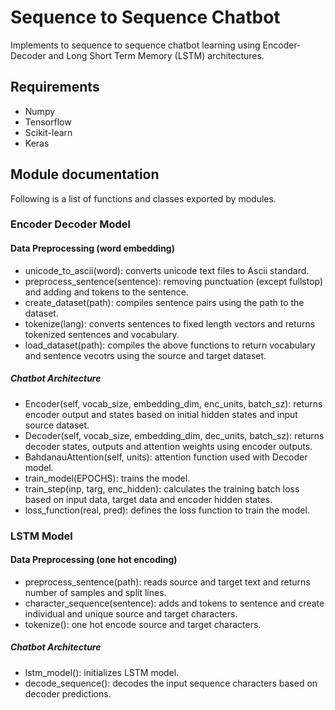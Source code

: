 # Sequence to Sequence Chatbot
Implements to sequence to sequence chatbot learning using Encoder-Decoder and Long Short Term Memory (LSTM) architectures.

## Requirements
- Numpy
- Tensorflow
- Scikit-learn
- Keras

## Module documentation
Following is a list of functions and classes exported by modules.

### Encoder Decoder Model
 #### Data Preprocessing (word embedding)
 - unicode_to_ascii(word): converts unicode text files to Ascii standard.
 - preprocess_sentence(sentence): removing punctuation (except fullstop) and adding <start> and <end> tokens to the sentence.
 - create_dataset(path): compiles sentence pairs using the path to the dataset.
 - tokenize(lang): converts sentences to fixed length vectors and returns tokenized sentences and vocabulary.
 - load_dataset(path): compiles the above functions to return vocabulary and sentence vecotrs using the source and target dataset.
 
 ##### Chatbot Architecture
- Encoder(self, vocab_size, embedding_dim, enc_units, batch_sz): returns encoder output and states based on initial hidden states and input source dataset.
- Decoder(self, vocab_size, embedding_dim, dec_units, batch_sz): returns decoder states, outputs and attention weights using encoder outputs.
- BahdanauAttention(self, units): attention function used with Decoder model.
- train_model(EPOCHS): trains the model.
- train_step(inp, targ, enc_hidden): calculates the training batch loss based on input data, target data and encoder hidden states.
- loss_function(real, pred): defines the loss function to train the model.
  
### LSTM Model
  #### Data Preprocessing (one hot encoding)
  - preprocess_sentence(path): reads source and target text and returns number of samples and split lines.
  - character_sequence(sentence): adds <start> and <stop> tokens to sentence and create individual and unique source and target characters.
  - tokenize(): one hot encode source and target characters.
  
##### Chatbot Architecture
  - lstm_model(): initializes LSTM model.
  - decode_sequence(): decodes the input sequence characters based on decoder predictions.

